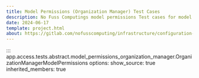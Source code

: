 ```yaml
---
title: Model Permissions (Organization Manager) Test Cases
description: No Fuss Computings model permissions Test cases for model permissions as an organization manager
date: 2024-06-17
template: project.html
about: https://gitlab.com/nofusscomputing/infrastructure/configuration-management/centurion_erp
---
```


::: app.access.tests.abstract.model_permissions_organization_manager.OrganizationManagerModelPermissions
    options:
        show_source: true
        inherited_members: true
